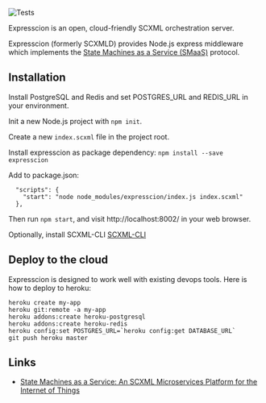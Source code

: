 ![Tests](https://travis-ci.org/JacobeanRnD/expresscion.svg?branch=master)

Expresscion is an open, cloud-friendly SCXML orchestration server.

Expresscion (formerly SCXMLD) provides Node.js express middleware which
implements the [State Machines as a Service (SMaaS)](https://github.com/JacobeanRnD/SMaaS-swagger-spec) 
protocol. 


## Installation

Install PostgreSQL and Redis and set POSTGRES_URL and REDIS_URL in your environment. 

Init a new Node.js project with `npm init`.

Create a new `index.scxml` file in the project root.

Install expresscion as package dependency: `npm install --save expresscion`

Add to package.json:

```
  "scripts": {
    "start": "node node_modules/expresscion/index.js index.scxml"
  },
```

Then run `npm start`, and visit http://localhost:8002/ in your web browser.

Optionally, install SCXML-CLI [SCXML-CLI](https://github.com/JacobeanRnD/SCXML-CLI) 

## Deploy to the cloud

Expresscion is designed to work well with existing devops tools. Here is how to deploy to heroku:

```
heroku create my-app
heroku git:remote -a my-app
heroku addons:create heroku-postgresql
heroku addons:create heroku-redis
heroku config:set POSTGRES_URL=`heroku config:get DATABASE_URL`
git push heroku master
```

## Links

* [State Machines as a Service: An SCXML Microservices Platform for the Internet of Things](http://scxmlworkshop.de/eics2015/submissions/State%20Machines%20as%20a%20Service.pdf)
